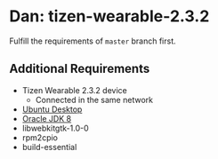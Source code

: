 # Dan: tizen-wearable-2.3.2

Fulfill the requirements of `master` branch first.

## Additional Requirements

* Tizen Wearable 2.3.2 device
  * Connected in the same network
* [Ubuntu Desktop](https://www.ubuntu.com/download/desktop)
* [Oracle JDK 8](http://www.webupd8.org/2012/09/install-oracle-java-8-in-ubuntu-via-ppa.html)
* libwebkitgtk-1.0-0
* rpm2cpio
* build-essential

